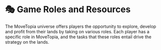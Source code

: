 # 🎭 Game Roles and Resources

The MoveTopia universe offers players the opportunity to explore, develop and profit from their lands by taking on various roles. Each player has a specific role in MoveTopia, and the tasks that these roles entail drive the strategy on the lands.
